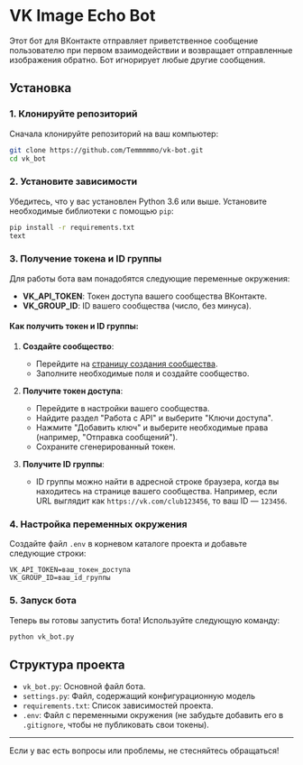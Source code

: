 # VK Image Echo Bot

Этот бот для ВКонтакте отправляет приветственное сообщение пользователю при первом взаимодействии и возвращает отправленные изображения обратно. Бот игнорирует любые другие сообщения.

## Установка

### 1. Клонируйте репозиторий

Сначала клонируйте репозиторий на ваш компьютер:

```bash
git clone https://github.com/Temmmmmo/vk-bot.git
cd vk_bot
```

### 2. Установите зависимости

Убедитесь, что у вас установлен Python 3.6 или выше. Установите необходимые библиотеки с помощью `pip`:

```bash
pip install -r requirements.txt
text
```

### 3. Получение токена и ID группы

Для работы бота вам понадобятся следующие переменные окружения:

- **VK_API_TOKEN**: Токен доступа вашего сообщества ВКонтакте.
- **VK_GROUP_ID**: ID вашего сообщества (число, без минуса).

#### Как получить токен и ID группы:

1. **Создайте сообщество**:
   - Перейдите на [страницу создания сообщества](https://vk.com/groups?act=create).
   - Заполните необходимые поля и создайте сообщество.

2. **Получите токен доступа**:
   - Перейдите в настройки вашего сообщества.
   - Найдите раздел "Работа с API" и выберите "Ключи доступа".
   - Нажмите "Добавить ключ" и выберите необходимые права (например, "Отправка сообщений").
   - Сохраните сгенерированный токен.

3. **Получите ID группы**:
   - ID группы можно найти в адресной строке браузера, когда вы находитесь на странице вашего сообщества. Например, если URL выглядит как `https://vk.com/club123456`, то ваш ID — `123456`.

### 4. Настройка переменных окружения

Создайте файл `.env` в корневом каталоге проекта и добавьте следующие строки:
```dotenv
VK_API_TOKEN=ваш_токен_доступа
VK_GROUP_ID=ваш_id_группы
```

### 5. Запуск бота

Теперь вы готовы запустить бота! Используйте следующую команду:
```bash
python vk_bot.py
```

## Структура проекта

- `vk_bot.py`: Основной файл бота.
- `settings.py`: Файл, содержащий конфигурационную модель
- `requirements.txt`: Список зависимостей проекта.
- `.env`: Файл с переменными окружения (не забудьте добавить его в `.gitignore`, чтобы не публиковать свои токены).

---

Если у вас есть вопросы или проблемы, не стесняйтесь обращаться!
